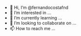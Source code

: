 - 👋 Hi, I’m @fernandocostafnd
- 👀 I’m interested in ...
- 🌱 I’m currently learning ...
- 💞️ I’m looking to collaborate on ...
- 📫 How to reach me ...

<!---
fernandocostafnd/fernandocostafnd is a ✨ special ✨ repository because its `README.md` (this file) appears on your GitHub profile.
You can click the Preview link to take a look at your changes.
--->

